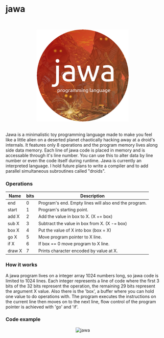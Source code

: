 # jawa
<br>
<p align=center>
<img src="icon/icon.png" alt="jawa" width="300"/>
</p><br>
Jawa is a minimalistic toy programming language made to make you feel like a little alien
on a deserted planet chaotically hacking away at a droid's internals. It features only 8 operations and the program 
memory lives along side data memory. Each line of jawa code is placed in memory and is 
accessable through it's line number. You can use this to alter data by line number or 
even the code itself during runtime. Jawa is currently an interpreted language. I hold future plans to write
a compiler and to add parallel simultaneous subroutines called "droids".

### Operations
| Name   | bits | Description                                           |
|--------|------|-------------------------------------------------------|
| end    | 0    | Program's end. Empty lines will also end the program. |
| start  | 1    | Program's starting point.                             |
| add X  | 2    | Add the value in box to X. (X += box)                 |
| sub X  | 3    | Subtract the value in box from X. (X -= box)          |
| box X  | 4    | Put the value of X into box (box = X)                 |
| go X   | 5    | Move program pointer to X line.                       |
| if X   | 6    | If box == 0 move program to X line.                   |
| draw X | 7    | Prints character encoded by value at X.               |

### How it works
A jawa program lives on a integer array 1024 numbers long, so jawa code is 
limited to 1024 lines. Each integer represents a line of code where the first
3 bits of the 32 bits represent the operation, the remaining 29 bits represent
the argument X value. Also there is the 'box', a buffer where you can hold one value to do operations
with. The program executes the instructions on the current line then moves on to the
next line, flow control of the program pointer is achieved with 'go' and 'if'.

### Code example
<p align=center>
<img src="https://i.imgur.com/ES3xyyf.png" alt="jawa" width="500"/>
</p>
